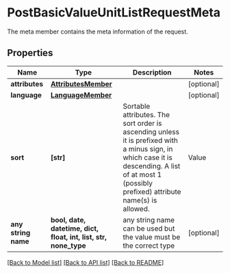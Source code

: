# PostBasicValueUnitListRequestMeta

The meta member contains the meta information of the request.

## Properties
Name | Type | Description | Notes
------------ | ------------- | ------------- | -------------
**attributes** | [**AttributesMember**](AttributesMember.md) |  | [optional] 
**language** | [**LanguageMember**](LanguageMember.md) |  | [optional] 
**sort** | **[str]** | Sortable attributes. The sort order is ascending unless it is prefixed with a minus sign, in which case it is descending. A list of at most 1 (possibly prefixed) attribute name(s) is allowed. | Value | | --- | | name | | -name |   | [optional]  if omitted the server will use the default value of ["name"]
**any string name** | **bool, date, datetime, dict, float, int, list, str, none_type** | any string name can be used but the value must be the correct type | [optional]

[[Back to Model list]](../README.md#documentation-for-models) [[Back to API list]](../README.md#documentation-for-api-endpoints) [[Back to README]](../README.md)


